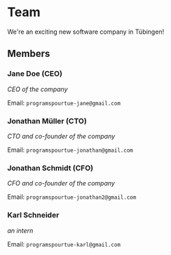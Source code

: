 # Team

We're an exciting new software company in Tübingen!

## Members

### Jane Doe (CEO)

_CEO of the company_

Email: `programspourtue-jane@gmail.com`

### Jonathan Müller (CTO)

_CTO and co-founder of the company_

Email: `programspourtue-jonathan@gmail.com`

### Jonathan Schmidt (CFO)

_CFO and co-founder of the company_

Email: `programspourtue-jonathan2@gmail.com`

### Karl Schneider

_an intern_

Email: `programspourtue-karl@gmail.com`
